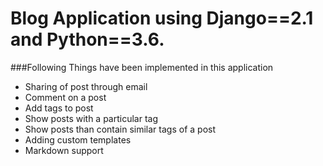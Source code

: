 # Blog Application using Django==2.1 and Python==3.6.

###Following Things have been implemented in this application
- Sharing of post through email
- Comment on a post
- Add tags to post
- Show posts with a particular tag
- Show posts than contain similar tags of a post
- Adding custom templates
- Markdown support
